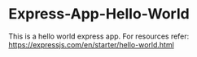 # Express-App-Hello-World
This is a hello world express app. For resources refer: https://expressjs.com/en/starter/hello-world.html 

